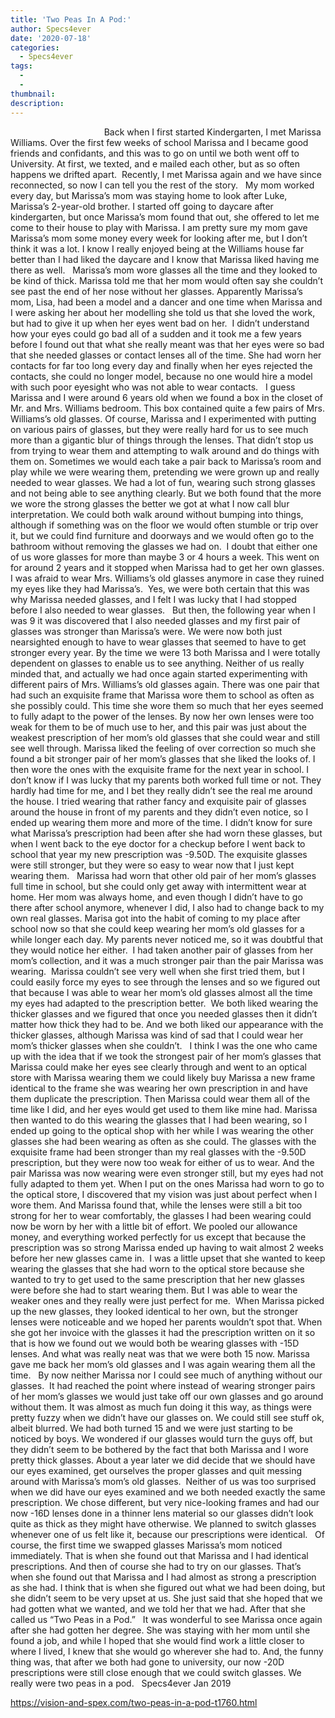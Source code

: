 ```yaml
---
title: 'Two Peas In A Pod:'
author: Specs4ever
date: '2020-07-18'
categories:
  - Specs4ever
tags:
  - 
  - 
thumbnail: 
description: 
---
```


                                     
Back when I first started Kindergarten, I met Marissa Williams. Over the first few weeks of school Marissa and I became good friends and confidants, and this was to go on until we both went off to University. At first, we texted, and e mailed each other, but as so often happens we drifted apart.  Recently, I met Marissa again and we have since reconnected, so now I can tell you the rest of the story.
 
My mom worked every day, but Marissa’s mom was staying home to look after Luke, Marissa’s 2-year-old brother. I started off going to daycare after kindergarten, but once Marissa’s mom found that out, she offered to let me come to their house to play with Marissa. I am pretty sure my mom gave Marissa’s mom some money every week for looking after me, but I don’t think it was a lot. I know I really enjoyed being at the Williams house far better than I had liked the daycare and I know that Marissa liked having me there as well.
 
Marissa’s mom wore glasses all the time and they looked to be kind of thick. Marissa told me that her mom would often say she couldn’t see past the end of her nose without her glasses. Apparently Marissa’s mom, Lisa, had been a model and a dancer and one time when Marissa and I were asking her about her modelling she told us that she loved the work, but had to give it up when her eyes went bad on her.  I didn’t understand how your eyes could go bad all of a sudden and it took me a few years before I found out that what she really meant was that her eyes were so bad that she needed glasses or contact lenses all of the time. She had worn her contacts for far too long every day and finally when her eyes rejected the contacts, she could no longer model, because no one would hire a model with such poor eyesight who was not able to wear contacts.
 
I guess Marissa and I were around 6 years old when we found a box in the closet of Mr. and Mrs. Williams bedroom. This box contained quite a few pairs of Mrs. Williams’s old glasses. Of course, Marissa and I experimented with putting on various pairs of glasses, but they were really hard for us to see much more than a gigantic blur of things through the lenses. That didn’t stop us from trying to wear them and attempting to walk around and do things with them on. Sometimes we would each take a pair back to Marissa’s room and play while we were wearing them, pretending we were grown up and really needed to wear glasses. We had a lot of fun, wearing such strong glasses and not being able to see anything clearly. But we both found that the more we wore the strong glasses the better we got at what I now call blur interpretation. We could both walk around without bumping into things, although if something was on the floor we would often stumble or trip over it, but we could find furniture and doorways and we would often go to the bathroom without removing the glasses we had on.  I doubt that either one of us wore glasses for more than maybe 3 or 4 hours a week. This went on for around 2 years and it stopped when Marissa had to get her own glasses. I was afraid to wear Mrs. Williams’s old glasses anymore in case they ruined my eyes like they had Marissa’s.  Yes, we were both certain that this was why Marissa needed glasses, and I felt I was lucky that I had stopped before I also needed to wear glasses.
 
But then, the following year when I was 9 it was discovered that I also needed glasses and my first pair of glasses was stronger than Marissa’s were. We were now both just nearsighted enough to have to wear glasses that seemed to have to get stronger every year. By the time we were 13 both Marissa and I were totally dependent on glasses to enable us to see anything. Neither of us really minded that, and actually we had once again started experimenting with different pairs of Mrs. Williams’s old glasses again. There was one pair that had such an exquisite frame that Marissa wore them to school as often as she possibly could. This time she wore them so much that her eyes seemed to fully adapt to the power of the lenses. By now her own lenses were too weak for them to be of much use to her, and this pair was just about the weakest prescription of her mom’s old glasses that she could wear and still see well through. Marissa liked the feeling of over correction so much she found a bit stronger pair of her mom’s glasses that she liked the looks of. I then wore the ones with the exquisite frame for the next year in school. I don’t know if I was lucky that my parents both worked full time or not. They hardly had time for me, and I bet they really didn’t see the real me around the house. I tried wearing that rather fancy and exquisite pair of glasses around the house in front of my parents and they didn’t even notice, so I ended up wearing them more and more of the time. I didn’t know for sure what Marissa’s prescription had been after she had worn these glasses, but when I went back to the eye doctor for a checkup before I went back to school that year my new prescription was -9.50D. The exquisite glasses were still stronger, but they were so easy to wear now that I just kept wearing them.
 
Marissa had worn that other old pair of her mom’s glasses full time in school, but she could only get away with intermittent wear at home. Her mom was always home, and even though I didn’t have to go there after school anymore, whenever I did, I also had to change back to my own real glasses. Marisa got into the habit of coming to my place after school now so that she could keep wearing her mom’s old glasses for a while longer each day. My parents never noticed me, so it was doubtful that they would notice her either.  I had taken another pair of glasses from her mom’s collection, and it was a much stronger pair than the pair Marissa was wearing.  Marissa couldn’t see very well when she first tried them, but I could easily force my eyes to see through the lenses and so we figured out that because I was able to wear her mom’s old glasses almost all the time my eyes had adapted to the prescription better.  We both liked wearing the thicker glasses and we figured that once you needed glasses then it didn’t matter how thick they had to be. And we both liked our appearance with the thicker glasses, although Marissa was kind of sad that I could wear her mom’s thicker glasses when she couldn’t. 
 
I think I was the one who came up with the idea that if we took the strongest pair of her mom’s glasses that Marissa could make her eyes see clearly through and went to an optical store with Marissa wearing them we could likely buy Marissa a new frame identical to the frame she was wearing her own prescription in and have them duplicate the prescription. Then Marissa could wear them all of the time like I did, and her eyes would get used to them like mine had. Marissa then wanted to do this wearing the glasses that I had been wearing, so I ended up going to the optical shop with her while I was wearing the other glasses she had been wearing as often as she could. The glasses with the exquisite frame had been stronger than my real glasses with the -9.50D prescription, but they were now too weak for either of us to wear. And the pair Marissa was now wearing were even stronger still, but my eyes had not fully adapted to them yet. When I put on the ones Marissa had worn to go to the optical store, I discovered that my vision was just about perfect when I wore them. And Marissa found that, while the lenses were still a bit too strong for her to wear comfortably, the glasses I had been wearing could now be worn by her with a little bit of effort. We pooled our allowance money, and everything worked perfectly for us except that because the prescription was so strong Marissa ended up having to wait almost 2 weeks before her new glasses came in.  I was a little upset that she wanted to keep wearing the glasses that she had worn to the optical store because she wanted to try to get used to the same prescription that her new glasses were before she had to start wearing them. But I was able to wear the weaker ones and they really were just perfect for me.  When Marissa picked up the new glasses, they looked identical to her own, but the stronger lenses were noticeable and we hoped her parents wouldn’t spot that. When she got her invoice with the glasses it had the prescription written on it so that is how we found out we would both be wearing glasses with -15D lenses. And what was really neat was that we were both 15 now. Marissa gave me back her mom’s old glasses and I was again wearing them all the time.
 
By now neither Marissa nor I could see much of anything without our glasses.  It had reached the point where instead of wearing stronger pairs of her mom’s glasses we would just take off our own glasses and go around without them. It was almost as much fun doing it this way, as things were pretty fuzzy when we didn’t have our glasses on. We could still see stuff ok, albeit blurred. We had both turned 15 and we were just starting to be noticed by boys. We wondered if our glasses would turn the guys off, but they didn’t seem to be bothered by the fact that both Marissa and I wore pretty thick glasses. About a year later we did decide that we should have our eyes examined, get ourselves the proper glasses and quit messing around with Marissa’s mom’s old glasses.  Neither of us was too surprised when we did have our eyes examined and we both needed exactly the same prescription. We chose different, but very nice-looking frames and had our now -16D lenses done in a thinner lens material so our glasses didn’t look quite as thick as they might have otherwise. We planned to switch glasses whenever one of us felt like it, because our prescriptions were identical.
 
Of course, the first time we swapped glasses Marissa’s mom noticed immediately. That is when she found out that Marissa and I had identical prescriptions. And then of course she had to try on our glasses. That’s when she found out that Marissa and I had almost as strong a prescription as she had. I think that is when she figured out what we had been doing, but she didn’t seem to be very upset at us. She just said that she hoped that we had gotten what we wanted, and we told her that we had. After that she called us “Two Peas in a Pod.”
 
It was wonderful to see Marissa once again after she had gotten her degree. She was staying with her mom until she found a job, and while I hoped that she would find work a little closer to where I lived, I knew that she would go wherever she had to. And, the funny thing was, that after we both had gone to university, our now -20D prescriptions were still close enough that we could switch glasses. We really were two peas in a pod.
 
Specs4ever
Jan 2019
 
 

https://vision-and-spex.com/two-peas-in-a-pod-t1760.html
